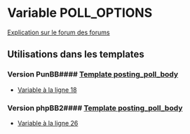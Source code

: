 # Variable POLL_OPTIONS
[Explication sur le forum des forums](http://forum.forumactif.com/t294113-listing-des-variables#POLL_OPTIONS)
## Utilisations dans les templates
### Version PunBB#### [Template posting_poll_body](punbb/posting_poll_body.md)
* [Variable à la ligne 18](../punbb/posting_poll_body.tpl#L18)
### Version phpBB2#### [Template posting_poll_body](subsilver/posting_poll_body.md)
* [Variable à la ligne 26](../subsilver/posting_poll_body.tpl#L26)